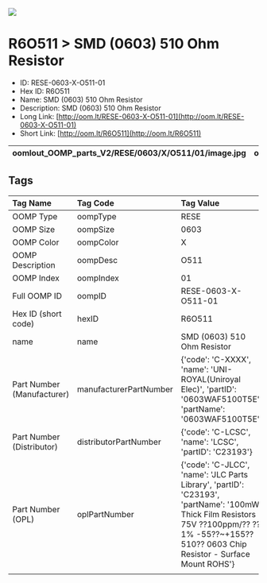 


  
![][im]
# R6O511 > SMD (0603) 510 Ohm Resistor

- ID: RESE-0603-X-O511-01
- Hex ID: R6O511
- Name: SMD (0603) 510 Ohm Resistor
- Description: SMD (0603) 510 Ohm Resistor
- Long Link: [http://oom.lt/RESE-0603-X-O511-01](http://oom.lt/RESE-0603-X-O511-01)
- Short Link: [http://oom.lt/R6O511](http://oom.lt/R6O511)
  

|oomlout_OOMP_parts_V2/RESE/0603/X/O511/01/image.jpg|oomlout_OOMP_parts_V2/RESE/0603/X/O511/01/image_BOTTOM.jpg|oomlout_OOMP_parts_V2/RESE/0603/X/O511/01/image_RE.jpg||
| :---: | :---: | :---: | :---: |

## Tags
  

|Tag Name|Tag Code|Tag Value|
| :--- | :--- | :--- |
|OOMP Type|oompType|RESE|
|OOMP Size|oompSize|0603|
|OOMP Color|oompColor|X|
|OOMP Description|oompDesc|O511|
|OOMP Index|oompIndex|01|
|Full OOMP ID|oompID|RESE-0603-X-O511-01|
|Hex ID (short code)|hexID|R6O511|
|name|name|SMD (0603) 510 Ohm Resistor|
|Part Number (Manufacturer)|manufacturerPartNumber|{'code': 'C-XXXX', 'name': 'UNI-ROYAL(Uniroyal Elec)', 'partID': '0603WAF5100T5E', 'partName': '0603WAF5100T5E'}|
|Part Number (Distributor)|distributorPartNumber|{'code': 'C-LCSC', 'name': 'LCSC', 'partID': 'C23193'}|
|Part Number (OPL)|oplPartNumber|{'code': 'C-JLCC', 'name': 'JLC Parts Library', 'partID': 'C23193', 'partName': '100mW Thick Film Resistors 75V ??100ppm/?? ??1% -55??~+155?? 510?? 0603  Chip Resistor - Surface Mount ROHS'}|
||||



[im]: RESE/0603/X/O511/01/image_450.jpg
